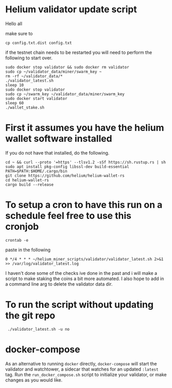 # Helium validator update script

Hello all

make sure to 
```
cp config.txt.dist config.txt
```

if the testnet chain needs to be restarted you will need to perform the following to start over.
```
sudo docker stop validator && sudo docker rm validator
sudo cp ~/validator_data/miner/swarm_key ~
rm -rf ~/validator_data/*
./validator_latest.sh
sleep 10
sudo docker stop validator
sudo cp ~/swarm_key ~/validator_data/miner/swarm_key
sudo docker start validator
sleep 60
./wallet_stake.sh
```

# First it assumes you have the helium wallet software installed
If you do not have that installed, do the following.
```
cd ~ && curl --proto '=https' --tlsv1.2 -sSf https://sh.rustup.rs | sh
sudo apt install pkg-config libssl-dev build-essential
PATH=$PATH:$HOME/.cargo/bin
git clone https://github.com/helium/helium-wallet-rs
cd helium-wallet-rs
cargo build --release
```


# To setup a cron to have this run on a schedule feel free to use this cronjob
```
crontab -e
```
paste in the following
```
0 */4 * * * ~/helium_miner_scripts/validator/validator_latest.sh 2>&1 >> /var/log/validator_latest.log
```
I haven't done some of the checks ive done in the past and i will make a script to make staking the coins a bit more automated. I also hope to add in a command line arg to delete the validator data dir.

# To run the script without updating the git repo
```
 ./validator_latest.sh -u no
```

# docker-compose

As an alternative to running `docker` directly, `docker-compose` will start the validator and watchtower, a sidecar that watches for an updated `:latest` tag. Run the `run_docker_compose.sh` script to initialize your validator, or make changes as you would like.
